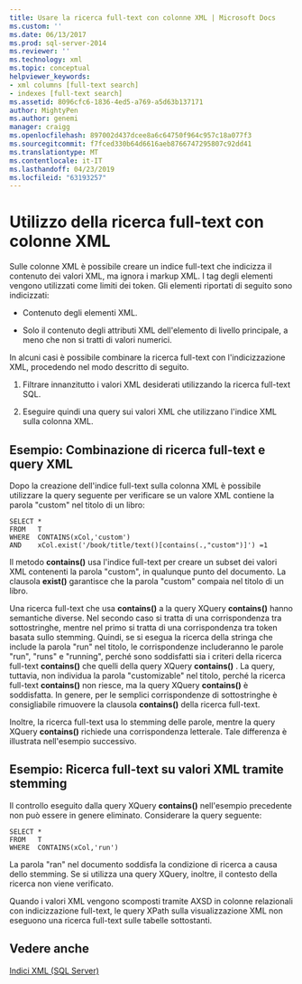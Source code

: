 ```yaml
---
title: Usare la ricerca full-text con colonne XML | Microsoft Docs
ms.custom: ''
ms.date: 06/13/2017
ms.prod: sql-server-2014
ms.reviewer: ''
ms.technology: xml
ms.topic: conceptual
helpviewer_keywords:
- xml columns [full-text search]
- indexes [full-text search]
ms.assetid: 8096cfc6-1836-4ed5-a769-a5d63b137171
author: MightyPen
ms.author: genemi
manager: craigg
ms.openlocfilehash: 897002d437dcee8a6c64750f964c957c18a077f3
ms.sourcegitcommit: f7fced330b64d6616aeb8766747295807c92dd41
ms.translationtype: MT
ms.contentlocale: it-IT
ms.lasthandoff: 04/23/2019
ms.locfileid: "63193257"
---
```

# <a name="use-full-text-search-with-xml-columns"></a>Utilizzo della ricerca full-text con colonne XML
  Sulle colonne XML è possibile creare un indice full-text che indicizza il contenuto dei valori XML, ma ignora i markup XML. I tag degli elementi vengono utilizzati come limiti dei token. Gli elementi riportati di seguito sono indicizzati:  
  
-   Contenuto degli elementi XML.  
  
-   Solo il contenuto degli attributi XML dell'elemento di livello principale, a meno che non si tratti di valori numerici.  
  
 In alcuni casi è possibile combinare la ricerca full-text con l'indicizzazione XML, procedendo nel modo descritto di seguito.  
  
1.  Filtrare innanzitutto i valori XML desiderati utilizzando la ricerca full-text SQL.  
  
2.  Eseguire quindi una query sui valori XML che utilizzano l'indice XML sulla colonna XML.  
  
## <a name="example-combining-full-text-search-with-xml-querying"></a>Esempio: Combinazione di ricerca full-text e query XML  
 Dopo la creazione dell'indice full-text sulla colonna XML è possibile utilizzare la query seguente per verificare se un valore XML contiene la parola "custom" nel titolo di un libro:  
  
```  
SELECT *   
FROM   T   
WHERE  CONTAINS(xCol,'custom')   
AND    xCol.exist('/book/title/text()[contains(.,"custom")]') =1  
```  
  
 Il metodo **contains()** usa l'indice full-text per creare un subset dei valori XML contenenti la parola "custom", in qualunque punto del documento. La clausola **exist()** garantisce che la parola "custom" compaia nel titolo di un libro.  
  
 Una ricerca full-text che usa **contains()** a la query XQuery **contains()** hanno semantiche diverse. Nel secondo caso si tratta di una corrispondenza tra sottostringhe, mentre nel primo si tratta di una corrispondenza tra token basata sullo stemming. Quindi, se si esegua la ricerca della stringa che include la parola "run" nel titolo, le corrispondenze includeranno le parole "run", "runs" e "running", perché sono soddisfatti sia i criteri della ricerca full-text **contains()** che quelli della query XQuery **contains()** . La query, tuttavia, non individua la parola "customizable" nel titolo, perché la ricerca full-text **contains()** non riesce, ma la query XQuery **contains()** è soddisfatta. In genere, per le semplici corrispondenze di sottostringhe è consigliabile rimuovere la clausola **contains()** della ricerca full-text.  
  
 Inoltre, la ricerca full-text usa lo stemming delle parole, mentre la query XQuery **contains()** richiede una corrispondenza letterale. Tale differenza è illustrata nell'esempio successivo.  
  
## <a name="example-full-text-search-on-xml-values-using-stemming"></a>Esempio: Ricerca full-text su valori XML tramite stemming  
 Il controllo eseguito dalla query XQuery **contains()** nell'esempio precedente non può essere in genere eliminato. Considerare la query seguente:  
  
```  
SELECT *   
FROM   T   
WHERE  CONTAINS(xCol,'run')   
```  
  
 La parola "ran" nel documento soddisfa la condizione di ricerca a causa dello stemming. Se si utilizza una query XQuery, inoltre, il contesto della ricerca non viene verificato.  
  
 Quando i valori XML vengono scomposti tramite AXSD in colonne relazionali con indicizzazione full-text, le query XPath sulla visualizzazione XML non eseguono una ricerca full-text sulle tabelle sottostanti.  
  
## <a name="see-also"></a>Vedere anche  
 [Indici XML &#40;SQL Server&#41;](xml-indexes-sql-server.md)  
  
  

